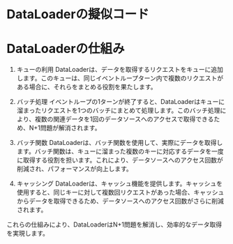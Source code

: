 # DataLoaderの擬似コード

# DataLoaderの仕組み
1. キューの利用
DataLoaderは、データを取得するリクエストをキューに追加します。このキューは、同じイベントループターン内で複数のリクエストがある場合に、それらをまとめる役割を果たします。

2. バッチ処理
イベントループの1ターンが終了すると、DataLoaderはキューに溜まったリクエストを1つのバッチにまとめて処理します。このバッチ処理により、複数の関連データを1回のデータソースへのアクセスで取得できるため、N+1問題が解消されます。

3. バッチ関数
DataLoaderは、バッチ関数を使用して、実際にデータを取得します。バッチ関数は、キューに溜まった複数のキーに対応するデータを一度に取得する役割を担います。これにより、データソースへのアクセス回数が削減され、パフォーマンスが向上します。

4. キャッシング
DataLoaderは、キャッシュ機能を提供します。キャッシュを使用すると、同じキーに対して複数回リクエストがあった場合、キャッシュからデータを取得できるため、データソースへのアクセス回数がさらに削減されます。

これらの仕組みにより、DataLoaderはN+1問題を解消し、効率的なデータ取得を実現します。
